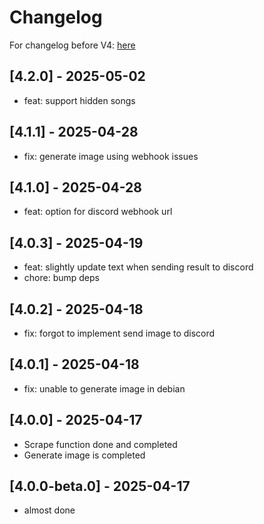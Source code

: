 # Changelog

For changelog before V4: [here](https://github.com/leomotors/chunithm-net-scraper/blob/main/CHANGELOG.md)

## [4.2.0] - 2025-05-02

- feat: support hidden songs

## [4.1.1] - 2025-04-28

- fix: generate image using webhook issues

## [4.1.0] - 2025-04-28

- feat: option for discord webhook url

## [4.0.3] - 2025-04-19

- feat: slightly update text when sending result to discord
- chore: bump deps

## [4.0.2] - 2025-04-18

- fix: forgot to implement send image to discord

## [4.0.1] - 2025-04-18

- fix: unable to generate image in debian

## [4.0.0] - 2025-04-17

- Scrape function done and completed
- Generate image is completed

## [4.0.0-beta.0] - 2025-04-17

- almost done
